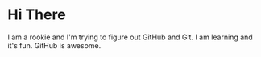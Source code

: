 # Hi There

I am a rookie and I'm trying to figure out GitHub and Git. I am learning and it's fun. GitHub is awesome.
